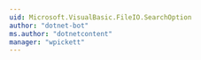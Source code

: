 ```yaml
---
uid: Microsoft.VisualBasic.FileIO.SearchOption
author: "dotnet-bot"
ms.author: "dotnetcontent"
manager: "wpickett"
---
```

